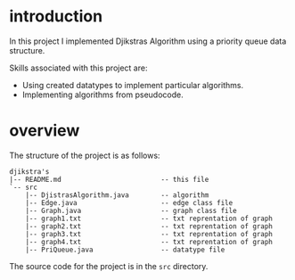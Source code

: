 # introduction

In this project I implemented Djikstras Algorithm using a priority queue data structure.

Skills associated with this project are:

* Using created datatypes to implement particular algorithms.
* Implementing algorithms from pseudocode.

# overview

The structure of the project is as follows:

```
djikstra's
|-- README.md                         -- this file
`-- src          
    |-- DjistrasAlgorithm.java        -- algorithm
    |-- Edge.java                     -- edge class file 
    |-- Graph.java                    -- graph class file
    |-- graph1.txt                    -- txt reprentation of graph
    |-- graph2.txt                    -- txt reprentation of graph
    |-- graph3.txt                    -- txt reprentation of graph
    |-- graph4.txt                    -- txt reprentation of graph
    |-- PriQueue.java                 -- datatype file
```

The source code for the project is in the `src` directory.